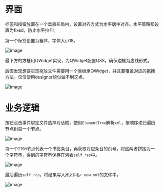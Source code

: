# 界面

标签和按钮放置在一个垂直布局内，设置对齐方式为水平居中对齐。水平策略都设置为fixed，防止水平拉伸。

第一个标签设置为粗体，字体大小18。

![image](assets/image-20240912005658-tl3d4ix.png)


最下方的方框用QWidget实现，为QWidget配置QSS，确保边框为虚线形式。

后面发现想要实现拖放文件需要用一个类继承QWidget，并且要覆盖对应的拖拽方法。仅仅使用designer貌似做不到这点。

![image](assets/image-20240912005818-wl6flao.png)


# 业务逻辑

按钮点击事件绑定文件选择对话框，使用`ElementTree`解析`xml`，按顺序递归遍历节点树每一个节点。

![image](assets/image-20240912005552-tc0kb2o.png)

每一个`ITEM`节点代表一个书签条目，再获取对应条目的页号，将这两者拼接为一个字符串，得到的字符串保存在列表`self.res`中。

![image](assets/image-20240912005611-sz4q7t1.png)

最后遍历`self.res`，将结果写入`原文件名+_new.xml`的文件中。

![image](assets/image-20240912005501-39f7yyg.png)
